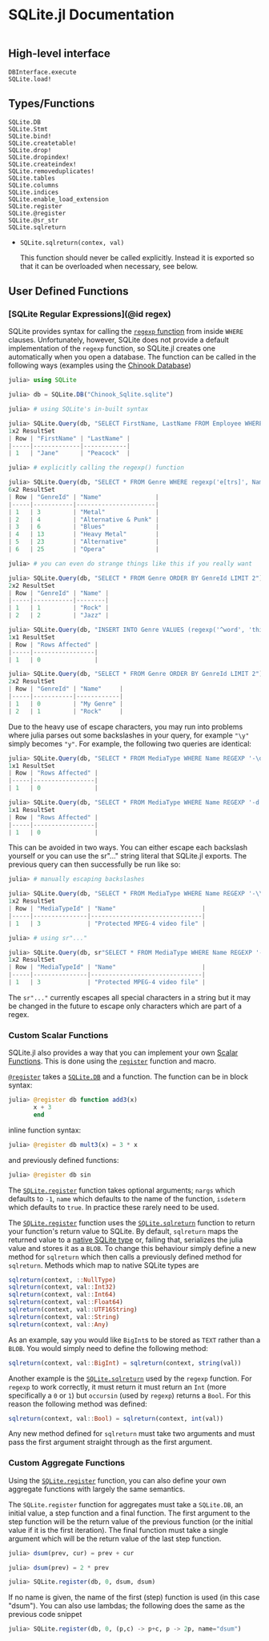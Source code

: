# SQLite.jl Documentation

```@contents
```

## High-level interface
```@docs
DBInterface.execute
SQLite.load!
```

## Types/Functions

```@docs
SQLite.DB
SQLite.Stmt
SQLite.bind!
SQLite.createtable!
SQLite.drop!
SQLite.dropindex!
SQLite.createindex!
SQLite.removeduplicates!
SQLite.tables
SQLite.columns
SQLite.indices
SQLite.enable_load_extension
SQLite.register
SQLite.@register
SQLite.@sr_str
SQLite.sqlreturn
```

* `SQLite.sqlreturn(contex, val)`

  This function should never be called explicitly. Instead it is exported so that it can be overloaded when necessary, see below.


## User Defined Functions

### [SQLite Regular Expressions](@id regex)

SQLite provides syntax for calling
the [`regexp` function](http://sqlite.org/lang_expr.html#regexp)
from inside `WHERE` clauses.
Unfortunately, however,
SQLite does not provide a default implementation of the `regexp` function,
so SQLite.jl creates one automatically when you open a database.
The function can be called in the following ways
(examples using the [Chinook Database](http://chinookdatabase.codeplex.com/))

```julia
julia> using SQLite

julia> db = SQLite.DB("Chinook_Sqlite.sqlite")

julia> # using SQLite's in-built syntax

julia> SQLite.Query(db, "SELECT FirstName, LastName FROM Employee WHERE LastName REGEXP 'e(?=a)'") |> DataFrame
1x2 ResultSet
| Row | "FirstName" | "LastName" |
|-----|-------------|------------|
| 1   | "Jane"      | "Peacock"  |

julia> # explicitly calling the regexp() function

julia> SQLite.Query(db, "SELECT * FROM Genre WHERE regexp('e[trs]', Name)") |> DataFrame
6x2 ResultSet
| Row | "GenreId" | "Name"               |
|-----|-----------|----------------------|
| 1   | 3         | "Metal"              |
| 2   | 4         | "Alternative & Punk" |
| 3   | 6         | "Blues"              |
| 4   | 13        | "Heavy Metal"        |
| 5   | 23        | "Alternative"        |
| 6   | 25        | "Opera"              |

julia> # you can even do strange things like this if you really want

julia> SQLite.Query(db, "SELECT * FROM Genre ORDER BY GenreId LIMIT 2") |> DataFrame
2x2 ResultSet
| Row | "GenreId" | "Name" |
|-----|-----------|--------|
| 1   | 1         | "Rock" |
| 2   | 2         | "Jazz" |

julia> SQLite.Query(db, "INSERT INTO Genre VALUES (regexp('^word', 'this is a string'), 'My Genre')") |> DataFrame
1x1 ResultSet
| Row | "Rows Affected" |
|-----|-----------------|
| 1   | 0               |

julia> SQLite.Query(db, "SELECT * FROM Genre ORDER BY GenreId LIMIT 2") |> DataFrame
2x2 ResultSet
| Row | "GenreId" | "Name"     |
|-----|-----------|------------|
| 1   | 0         | "My Genre" |
| 2   | 1         | "Rock"     |
```

Due to the heavy use of escape characters,
you may run into problems where julia parses out some backslashes in your query,
for example `"\y"` simply becomes `"y"`.
For example, the following two queries are identical:

```julia
julia> SQLite.Query(db, "SELECT * FROM MediaType WHERE Name REGEXP '-\d'") |> DataFrame
1x1 ResultSet
| Row | "Rows Affected" |
|-----|-----------------|
| 1   | 0               |

julia> SQLite.Query(db, "SELECT * FROM MediaType WHERE Name REGEXP '-d'") |> DataFrame
1x1 ResultSet
| Row | "Rows Affected" |
|-----|-----------------|
| 1   | 0               |
```

This can be avoided in two ways.
You can either escape each backslash yourself
or you can use the sr"..." string literal that SQLite.jl exports.
The previous query can then successfully be run like so:

```julia
julia> # manually escaping backslashes

julia> SQLite.Query(db, "SELECT * FROM MediaType WHERE Name REGEXP '-\\d'") |> DataFrame
1x2 ResultSet
| Row | "MediaTypeId" | "Name"                        |
|-----|---------------|-------------------------------|
| 1   | 3             | "Protected MPEG-4 video file" |

julia> # using sr"..."

julia> SQLite.Query(db, sr"SELECT * FROM MediaType WHERE Name REGEXP '-\d'") |> DataFrame
1x2 ResultSet
| Row | "MediaTypeId" | "Name"                        |
|-----|---------------|-------------------------------|
| 1   | 3             | "Protected MPEG-4 video file" |
```

The `sr"..."` currently escapes all special characters in a string
but it may be changed in the future to escape only characters which are part of a regex.


### Custom Scalar Functions

SQLite.jl also provides a way
that you can implement your own [Scalar Functions](https://www.sqlite.org/lang_corefunc.html).
This is done using the [`register`](@ref) function and  macro.

[`@register`](@ref) takes a [`SQLite.DB`](@ref) and a function.
The function can be in block syntax:

```julia
julia> @register db function add3(x)
       x + 3
       end
```

inline function syntax:

```julia
julia> @register db mult3(x) = 3 * x
```

and previously defined functions:

```julia
julia> @register db sin
```

The [`SQLite.register`](@ref) function takes optional arguments;
`nargs` which defaults to `-1`,
`name` which defaults to the name of the function,
`isdeterm` which defaults to `true`.
In practice these rarely need to be used.

The [`SQLite.register`](@ref) function uses the [`SQLite.sqlreturn`](@ref) function
to return your function's return value to SQLite.
By default, `sqlreturn` maps the returned value
to a [native SQLite type](http://sqlite.org/c3ref/result_blob.html)
or, failing that, serializes the julia value and stores it as a `BLOB`.
To change this behaviour simply define a new method for `sqlreturn`
which then calls a previously defined method for `sqlreturn`.
Methods which map to native SQLite types are

```julia
sqlreturn(context, ::NullType)
sqlreturn(context, val::Int32)
sqlreturn(context, val::Int64)
sqlreturn(context, val::Float64)
sqlreturn(context, val::UTF16String)
sqlreturn(context, val::String)
sqlreturn(context, val::Any)
```

As an example,
say you would like `BigInt`s to be stored as `TEXT` rather than a `BLOB`.
You would simply need to define the following method:

```julia
sqlreturn(context, val::BigInt) = sqlreturn(context, string(val))
```

Another example is the [`SQLite.sqlreturn`](@ref) used by the `regexp` function.
For `regexp` to work correctly,
it must return it must return an `Int` (more specifically a `0` or `1`)
but `occursin` (used by `regexp`) returns a `Bool`.
For this reason the following method was defined:

```julia
sqlreturn(context, val::Bool) = sqlreturn(context, int(val))
```

Any new method defined for `sqlreturn`
must take two arguments
and must pass the first argument straight through as the first argument.

### Custom Aggregate Functions

Using the [`SQLite.register`](@ref) function,
you can also define your own aggregate functions with largely the same semantics.

The `SQLite.register` function for aggregates must take a `SQLite.DB`,
an initial value, a step function and a final function.
The first argument to the step function
will be the return value of the previous function
(or the initial value if it is the first iteration).
The final function must take a single argument
which will be the return value of the last step function.

```julia
julia> dsum(prev, cur) = prev + cur

julia> dsum(prev) = 2 * prev

julia> SQLite.register(db, 0, dsum, dsum)
```

If no name is given,
the name of the first (step) function is used (in this case "dsum").
You can also use lambdas; the following does the same as the previous code snippet

```julia
julia> SQLite.register(db, 0, (p,c) -> p+c, p -> 2p, name="dsum")
```
